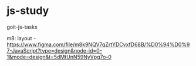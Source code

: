# js-study

goit-js-tasks

m8: layout -
https://www.figma.com/file/m8k9NQV7qZrtYDCvxfD68B/%D0%94%D0%97-JavaScript?type=design&node-id=0-1&mode=design&t=5dMtUnN59NyVpg7o-0
